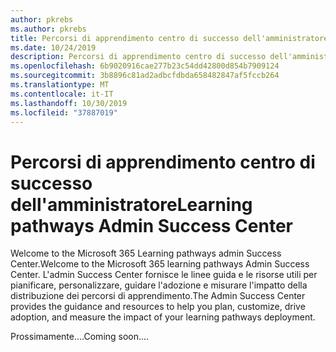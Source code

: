 ```yaml
---
author: pkrebs
ms.author: pkrebs
title: Percorsi di apprendimento centro di successo dell'amministratore
ms.date: 10/24/2019
description: Percorsi di apprendimento centro di successo dell'amministratore
ms.openlocfilehash: 6b9020916cae277b23c54dd42800d854b7909124
ms.sourcegitcommit: 3b8896c81ad2adbcfdbda658482847af5fccb264
ms.translationtype: MT
ms.contentlocale: it-IT
ms.lasthandoff: 10/30/2019
ms.locfileid: "37887019"
---
```

# <a name="learning-pathways-admin-success-center"></a><span data-ttu-id="1786c-103">Percorsi di apprendimento centro di successo dell'amministratore</span><span class="sxs-lookup"><span data-stu-id="1786c-103">Learning pathways Admin Success Center</span></span>

<span data-ttu-id="1786c-104">Welcome to the Microsoft 365 Learning pathways admin Success Center.</span><span class="sxs-lookup"><span data-stu-id="1786c-104">Welcome to the Microsoft 365 learning pathways Admin Success Center.</span></span> <span data-ttu-id="1786c-105">L'admin Success Center fornisce le linee guida e le risorse utili per pianificare, personalizzare, guidare l'adozione e misurare l'impatto della distribuzione dei percorsi di apprendimento.</span><span class="sxs-lookup"><span data-stu-id="1786c-105">The Admin Success Center provides the guidance and resources to help you plan, customize, drive adoption, and measure the impact of your learning pathways deployment.</span></span>

<span data-ttu-id="1786c-106">Prossimamente....</span><span class="sxs-lookup"><span data-stu-id="1786c-106">Coming soon....</span></span>

